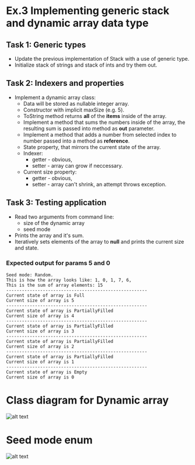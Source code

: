 # Ex.3 Implementing generic stack and dynamic array data type

## Task 1: Generic types
- Update the previous implementation of Stack with a use of generic type.
- Initialize stack of strings and stack of ints and try them out.
## Task 2: Indexers and properties
- Implement a dynamic array class:
	- Data will be stored as nullable integer array.
	- Constructor with implicit maxSize (e.g. 5).
	- ToString method returns **all** of the **items** inside of the array.
	- Implement a method that sums the numbers inside of the array, the resulting sum is passed into method as **out** parameter.
	- Implement a method that adds a number from selected index to number passed into a method as **reference**.
	- State property, that mirrors the current state of the array.
	- Indexer: 
		- getter - obvious,
		- setter - array can grow if neccessary.
	- Current size property:
		- getter - obvious,
		- setter - array can't shrink, an attempt throws exception.
## Task 3: Testing application
- Read two arguments from command line:
	- size of the dynamic array
	- seed mode
- Prints the array and it's sum.
- Iteratively sets elements of the array to **null** and prints the current size and state.

### Expected output for params **5** and **0**
    Seed mode: Random.
    This is how the array looks like: 1, 0, 1, 7, 6,
    This is the sum of array elements: 15
    ------------------------------------------------------
    Current state of array is Full
    Current size of array is 5
    ------------------------------------------------------
    Current state of array is PartiallyFilled
    Current size of array is 4
    ------------------------------------------------------
    Current state of array is PartiallyFilled
    Current size of array is 3
    ------------------------------------------------------
    Current state of array is PartiallyFilled
    Current size of array is 2
    ------------------------------------------------------
    Current state of array is PartiallyFilled
    Current size of array is 1
    ------------------------------------------------------
    Current state of array is Empty
    Current size of array is 0
# Class diagram for Dynamic array
![alt text](https://github.com/Polyster/pl2/blob/master/exercises/03/ConsoleApp/DynamicArrayDiagram.png)
# Seed mode enum
![alt text](https://github.com/Polyster/pl2/blob/master/exercises/03/ConsoleApp/SeedModeEnum.png)
